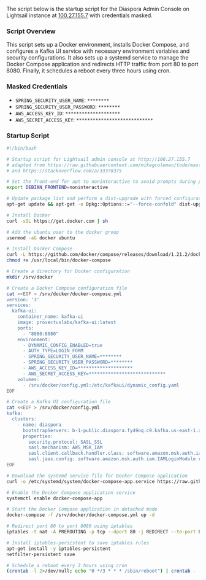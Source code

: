 The script below is the startup script for the Diaspora Admin Console on Lightsail instance at [100.27.155.7](http://100.27.155.7) with credentials masked.

### Script Overview

This script sets up a Docker environment, installs Docker Compose, and configures a Kafka UI service with necessary environment variables and security configurations. It also sets up a systemd service to manage the Docker Compose application and redirects HTTP traffic from port 80 to port 8080. Finally, it schedules a reboot every three hours using cron.

### Masked Credentials

- `SPRING_SECURITY_USER_NAME`: `********`
- `SPRING_SECURITY_USER_PASSWORD`: `********`
- `AWS_ACCESS_KEY_ID`: `********************`
- `AWS_SECRET_ACCESS_KEY`: `****************************`


### Startup Script

```bash
#!/bin/bash

# Startup script for Lightsail admin console at http://100.27.155.7
# adapted from https://raw.githubusercontent.com/mikegcoleman/todo/master/lightsail-compose.sh
# and https://stackoverflow.com/a/33370375

# Set the front-end for apt to noninteractive to avoid prompts during package installation
export DEBIAN_FRONTEND=noninteractive

# Update package list and perform a dist-upgrade with forced configuration file overwrite
apt-get update && apt-get -o Dpkg::Options::="--force-confold" dist-upgrade -q -y --force-yes

# Install Docker
curl -sSL https://get.docker.com | sh

# Add the ubuntu user to the docker group
usermod -aG docker ubuntu

# Install Docker Compose
curl -L https://github.com/docker/compose/releases/download/1.21.2/docker-compose-$(uname -s)-$(uname -m) -o /usr/local/bin/docker-compose
chmod +x /usr/local/bin/docker-compose

# Create a directory for Docker configuration
mkdir /srv/docker

# Create a Docker Compose configuration file
cat <<EOF > /srv/docker/docker-compose.yml
version: '3'
services:
  kafka-ui:
    container_name: kafka-ui
    image: provectuslabs/kafka-ui:latest
    ports:
      - "8080:8080"
    environment:
      - DYNAMIC_CONFIG_ENABLED=true
      - AUTH_TYPE=LOGIN_FORM
      - SPRING_SECURITY_USER_NAME=********
      - SPRING_SECURITY_USER_PASSWORD=********
      - AWS_ACCESS_KEY_ID=********************
      - AWS_SECRET_ACCESS_KEY=****************************
    volumes:
      - /srv/docker/config.yml:/etc/kafkaui/dynamic_config.yaml
EOF

# Create a Kafka UI configuration file
cat <<EOF > /srv/docker/config.yml
kafka:
  clusters:
    - name: diaspora
      bootstrapServers: b-1-public.diaspora.fy49oq.c9.kafka.us-east-1.amazonaws.com:9198,b-2-public.diaspora.fy49oq.c9.kafka.us-east-1.amazonaws.com:9198
      properties:
        security.protocol: SASL_SSL
        sasl.mechanism: AWS_MSK_IAM
        sasl.client.callback.handler.class: software.amazon.msk.auth.iam.IAMClientCallbackHandler
        sasl.jaas.config: software.amazon.msk.auth.iam.IAMLoginModule required awsProfileName="default";
EOF

# Download the systemd service file for Docker Compose application
curl -o /etc/systemd/system/docker-compose-app.service https://raw.githubusercontent.com/zahedahmed/todo/master/docker-compose-app.service

# Enable the Docker Compose application service
systemctl enable docker-compose-app

# Start the Docker Compose application in detached mode
docker-compose -f /srv/docker/docker-compose.yml up -d

# Redirect port 80 to port 8080 using iptables
iptables -t nat -A PREROUTING -p tcp --dport 80 -j REDIRECT --to-port 8080

# Install iptables-persistent to save iptables rules
apt-get install -y iptables-persistent
netfilter-persistent save

# Schedule a reboot every 3 hours using cron
(crontab -l 2>/dev/null; echo "0 */3 * * * /sbin/reboot") | crontab -
```

